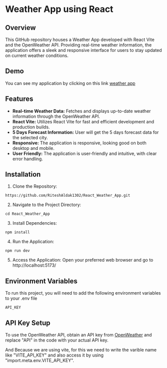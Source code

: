 
# Weather App using React

## Overview
This GitHub repository houses a Weather App developed with React Vite and the OpenWeather API. Providing real-time weather information, the application offers a sleek and responsive interface for users to stay updated on current weather conditions.

## Demo
You can see my application by clicking on this link
[weather app](https://65bd541199ee7900887e9940--preeminent-puppy-3b7f63.netlify.app/)

## Features
- **Real-time Weather Data:** Fetches and displays up-to-date weather information through the OpenWeather API.
- **React Vite:** Utilizes React Vite for fast and efficient development and production builds.
- **5 Days Forecast Information:** User will get the 5 days forecast data for the selected city.
- **Responsive:** The application is responsive, looking good on both desktop and mobile.
- **User Friendly:** The application is user-friendly and intuitive, with clear error handling.


## Installation

1. Clone the Repository:
```
https://github.com/RiteshAldak1302/React_Weather_App.git
```
2. Navigate to the Project Directory:
```
cd React_Weather_App
```
3. Install Dependencies:
```
npm install
```
4. Run the Application:
```
npm run dev
```
5. Access the Application: Open your preferred web browser and go to http://localhost:5173/
## Environment Variables

To run this project, you will need to add the following environment variables to your .env file

`API_KEY`

## API Key Setup

To use the OpenWeather API, obtain an API key from [OpenWeather](https://openweathermap.org/) and replace "API" in the code with your actual API key.

And Because we are using vite, for this we need to write the varible name like "VITE_API_KEY" and also access it by using "import.meta.env.VITE_API_KEY".



